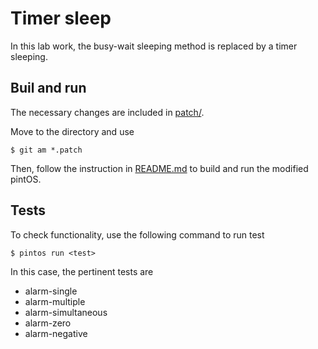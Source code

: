 # Timer sleep
In this lab work, the busy-wait sleeping method is replaced by a timer sleeping.

## Buil and run
The necessary changes are included in [patch/](patch/).

Move to the directory and use

```console
$ git am *.patch
```

Then, follow the instruction in [README.md](../pintos/README.md) to build and 
run the modified pintOS.

## Tests
To check functionality, use the following command to run test

```console
$ pintos run <test>
```
In this case, the pertinent tests are

* alarm-single
* alarm-multiple
* alarm-simultaneous
* alarm-zero
* alarm-negative